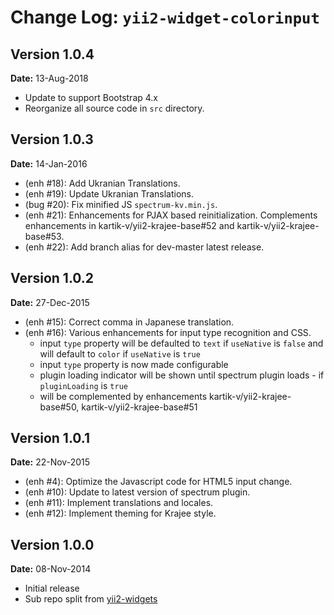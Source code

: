 Change Log: `yii2-widget-colorinput`
====================================

## Version 1.0.4

**Date:** 13-Aug-2018

- Update to support Bootstrap 4.x
- Reorganize all source code in `src` directory.

## Version 1.0.3

**Date:** 14-Jan-2016

- (enh #18): Add Ukranian Translations.
- (enh #19): Update Ukranian Translations.
- (bug #20): Fix minified JS `spectrum-kv.min.js`.
- (enh #21): Enhancements for PJAX based reinitialization. Complements enhancements in kartik-v/yii2-krajee-base#52 and kartik-v/yii2-krajee-base#53.
- (enh #22): Add branch alias for dev-master latest release.

## Version 1.0.2

**Date:** 27-Dec-2015

- (enh #15): Correct comma in Japanese translation.
- (enh #16): Various enhancements for input type recognition and CSS.
    - input `type` property will be defaulted to `text` if `useNative` is `false` and will default to `color` if `useNative` is `true`
    - input `type` property is now made configurable
    - plugin loading indicator will be shown until spectrum plugin loads - if `pluginLoading` is `true`
    - will be complemented by enhancements kartik-v/yii2-krajee-base#50, kartik-v/yii2-krajee-base#51

## Version 1.0.1

**Date:** 22-Nov-2015

- (enh #4): Optimize the Javascript code for HTML5 input change.
- (enh #10): Update to latest version of spectrum plugin.
- (enh #11): Implement translations and locales.
- (enh #12): Implement theming for Krajee style.

## Version 1.0.0

**Date:** 08-Nov-2014

- Initial release 
- Sub repo split from [yii2-widgets](https://github.com/kartik-v/yii2-widgets)
